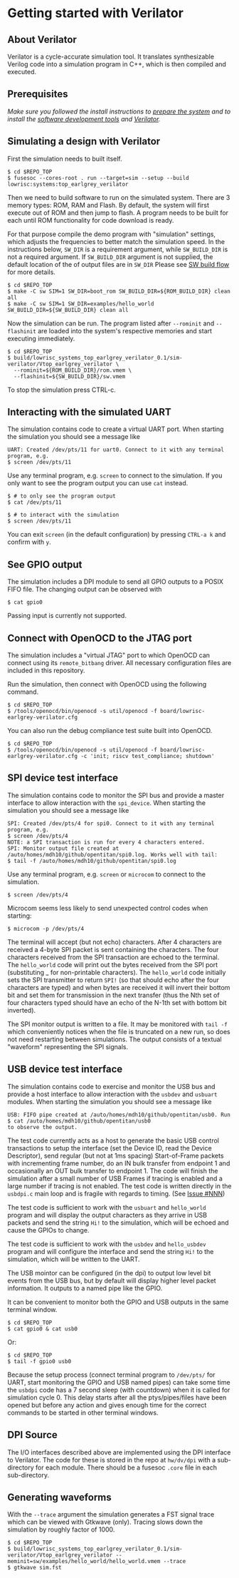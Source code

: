 # Getting started with Verilator

## About Verilator

Verilator is a cycle-accurate simulation tool.
It translates synthesizable Verilog code into a simulation program in C++, which is then compiled and executed.

## Prerequisites

_Make sure you followed the install instructions to [prepare the system](install_instructions.md#system-preparation) and to install the [software development tools](install_instructions.md#software-development) and [Verilator](install_instructions.md#verilator)._

## Simulating a design with Verilator

First the simulation needs to built itself.

```console
$ cd $REPO_TOP
$ fusesoc --cores-root . run --target=sim --setup --build lowrisc:systems:top_earlgrey_verilator
```

Then we need to build software to run on the simulated system.
There are 3 memory types: ROM, RAM and Flash.
By default, the system will first execute out of ROM and then jump to flash.
A program needs to be built for each until ROM functionality for code download is ready.

For that purpose compile the demo program with "simulation" settings, which adjusts the frequencies to better match the simulation speed.
In the instructions below, `SW_DIR` is a requirement argument, while `SW_BUILD_DIR` is not a required argument.
If `SW_BUILD_DIR` argument is not supplied, the default location of the of output files are in `SW_DIR`
Please see [SW build flow](../../sw/doc/sw_build_flow.md) for more details.

```console
$ cd $REPO_TOP
$ make -C sw SIM=1 SW_DIR=boot_rom SW_BUILD_DIR=${ROM_BUILD_DIR} clean all
$ make -C sw SIM=1 SW_DIR=examples/hello_world SW_BUILD_DIR=${SW_BUILD_DIR} clean all
```

Now the simulation can be run.
The program listed after `--rominit` and `--flashinit` are loaded into the system's respective memories and start executing immediately.

```console
$ cd $REPO_TOP
$ build/lowrisc_systems_top_earlgrey_verilator_0.1/sim-verilator/Vtop_earlgrey_verilator \
  --rominit=${ROM_BUILD_DIR}/rom.vmem \
  --flashinit=${SW_BUILD_DIR}/sw.vmem
```

To stop the simulation press CTRL-c.

## Interacting with the simulated UART

The simulation contains code to create a virtual UART port.
When starting the simulation you should see a message like

```console
UART: Created /dev/pts/11 for uart0. Connect to it with any terminal program, e.g.
$ screen /dev/pts/11
```

Use any terminal program, e.g. `screen` to connect to the simulation.
If you only want to see the program output you can use `cat` instead.

```console
$ # to only see the program output
$ cat /dev/pts/11

$ # to interact with the simulation
$ screen /dev/pts/11
```

You can exit `screen` (in the default configuration) by pressing `CTRL-a k` and confirm with `y`.

## See GPIO output

The simulation includes a DPI module to send all GPIO outputs to a POSIX FIFO file.
The changing output can be observed with

```console
$ cat gpio0
```

Passing input is currently not supported.

## Connect with OpenOCD to the JTAG port

The simulation includes a "virtual JTAG" port to which OpenOCD can connect using its `remote_bitbang` driver.
All necessary configuration files are included in this repository.

Run the simulation, then connect with OpenOCD using the following command.

```console
$ cd $REPO_TOP
$ /tools/openocd/bin/openocd -s util/openocd -f board/lowrisc-earlgrey-verilator.cfg
```

You can also run the debug compliance test suite built into OpenOCD.

```console
$ cd $REPO_TOP
$ /tools/openocd/bin/openocd -s util/openocd -f board/lowrisc-earlgrey-verilator.cfg -c 'init; riscv test_compliance; shutdown'
```
## SPI device test interface

The simulation contains code to monitor the SPI bus and provide a master interface to allow interaction with the `spi_device`.
When starting the simulation you should see a message like

```console
SPI: Created /dev/pts/4 for spi0. Connect to it with any terminal program, e.g.
$ screen /dev/pts/4
NOTE: a SPI transaction is run for every 4 characters entered.
SPI: Monitor output file created at /auto/homes/mdh10/github/opentitan/spi0.log. Works well with tail:
$ tail -f /auto/homes/mdh10/github/opentitan/spi0.log
```

Use any terminal program, e.g. `screen` or `microcom` to connect to the simulation.

```console
$ screen /dev/pts/4
```

Microcom seems less likely to send unexpected control codes when starting:
```console
$ microcom -p /dev/pts/4
```

The terminal will accept (but not echo) characters.
After 4 characters are received a 4-byte SPI packet is sent containing the characters.
The four characters received from the SPI transaction are echoed to the terminal.
The `hello_world` code will print out the bytes received from the SPI port (substituting _ for non-printable characters).
The `hello_world` code initially sets the SPI transmitter to return `SPI!` (so that should echo after the four characters are typed) and when bytes are received it will invert their bottom bit and set them for transmission in the next transfer (thus the Nth set of four characters typed should have an echo of the N-1th set with bottom bit inverted).

The SPI monitor output is written to a file.
It may be monitored with `tail -f` which conveniently notices when the file is truncated on a new run, so does not need restarting between simulations.
The output consists of a textual "waveform" representing the SPI signals.

## USB device test interface


The simulation contains code to exercise and monitor the USB bus and provide a host interface to allow interaction with the `usbdev` and `usbuart` modules.
When starting the simulation you should see a message like

```console
USB: FIFO pipe created at /auto/homes/mdh10/github/opentitan/usb0. Run
$ cat /auto/homes/mdh10/github/opentitan/usb0
to observe the output.
```

The test code currently acts as a host to generate the basic USB control transactions to setup the interface (set the Device ID, read the Device Descriptor), send regular (but not at 1ms spacing) Start-of-Frame packets with incrementing frame number, do an IN bulk transfer from endpoint 1 and occasionally an OUT bulk transfer to endpoint 1.
The code will finish the simulation after a small number of USB Frames if tracing is enabled and a large number if tracing is not enabled.
The test code is written directly in the `usbdpi.c` main loop and is fragile with regards to timing. (See [Issue #NNN](https://github.com/lowRISC/opentitan/issues/NNN))

The test code is sufficient to work with the `usbuart` and `hello_world` program and will display the output characters as they arrive in USB packets and send the string `Hi!` to the simulation, which will be echoed and cause the GPIOs to change.

The test code is sufficient to work with the `usbdev` and `hello_usbdev` program and will configure the interface and send the string `Hi!` to the simulation, which will be written to the UART.

The USB mointor can be configured (in the dpi) to output low level bit events from the USB bus, but by default will display higher level packet information. It outputs to a named pipe like the GPIO.

It can be convenient to monitor both the GPIO and USB outputs in the same terminal window.

```console
$ cd $REPO_TOP
$ cat gpio0 & cat usb0
```

Or:

```console
$ cd $REPO_TOP
$ tail -f gpio0 usb0
```

Because the setup process (connect terminal program to `/dev/pts/` for UART, start monitoring the GPIO and USB named pipes) can take some time the `usbdpi` code has a 7 second sleep (with countdown) when it is called for simulation cycle 0.
This delay starts after all the ptys/pipes/files have been opened but before any action and gives enough time for the correct commands to be started in other terminal windows.

## DPI Source

The I/O interfaces described above are implemented using the DPI interface to Verilator.
The code for these is stored in the repo at `hw/dv/dpi` with a sub-directory for each module.
There should be a fusesoc `.core` file in each sub-directory.

## Generating waveforms

With the `--trace` argument the simulation generates a FST signal trace which can be viewed with Gtkwave (only).
Tracing slows down the simulation by roughly factor of 1000.

```console
$ cd $REPO_TOP
$ build/lowrisc_systems_top_earlgrey_verilator_0.1/sim-verilator/Vtop_earlgrey_verilator --meminit=sw/examples/hello_world/hello_world.vmem --trace
$ gtkwave sim.fst
```
